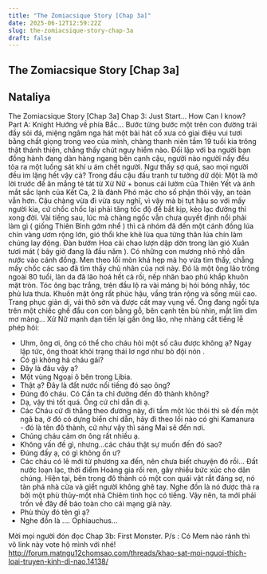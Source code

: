```yaml
---
title: "The Zomiacsique Story [Chap 3a]"
date: 2025-06-12T12:59:22Z
slug: the-zomiacsique-story-chap-3a
draft: false
---
```


## The Zomiacsique Story [Chap 3a]

## Nataliya

The Zomiacsique Story [Chap 3a]
Chap 3: Just Start... How Can I know?
Part A: Knight
Hướng về phía Bắc...
Bước từng bước một trên con đường trải đầy sỏi đá, miệng ngâm nga hát một bài hát cổ xưa có giai điệu vui tươi bằng chất giọng trong veo của mình, chàng thanh niên tầm 19 tuổi kia trông thật thánh thiện, chẳng thấy chút nguy hiểm nào.
Đối lập với ba người bạn đồng hành đang dàn hàng ngang bên cạnh cậu, người nào người nấy đều tỏa ra một luồng sát khí u ám chết người.
Ngư thấy sợ quá, sao mọi người đều im lặng hết vậy cà?
Trong đầu cậu đấu tranh tư tưởng dữ dội: Một là mở lời trước để ăn mắng té tát từ Xử Nữ + bonus cái lườm của Thiên Yết và ánh mắt sắc lạnh của Kết Ca, 2 là đành Phó mặc cho số phận thôi vậy, an toàn vẫn hơn.
Cậu chàng vừa đi vừa suy nghĩ, vì vậy mà bị tụt hậu so với mấy người kia, cứ chốc chốc lại phải tăng tốc độ để bắt kịp, kẻo lạc đường thì xong đời.
Vài tiếng sau, lúc mà chàng ngốc vẫn chưa quyết định nổi phải làm gì ( giống Thiên Bình gớm nhể ) thì cả nhóm đã đến một cánh đồng lúa chín vàng ươm rộng lớn, gió thổi khe khẽ lùa qua từng thân lúa chín làm chúng lay động. Đàn bướm Hoa cải chao  lượn dập dờn trong làn gió Xuân tươi mát ( bây giờ đang là đầu năm ). Có những con mương nhỏ nhỏ dẫn nước vào cánh đồng. Men theo lối mòn khá hẹp mà họ vừa tìm thấy, chẳng mấy chốc các sao đã tìm thấy chủ nhân của nơi này.
Đó là một ông lão trông ngoài 80 tuổi, làn da đã lão hoá hết cả rồi, nếp nhăn bao phủ khắp khuôn mặt tròn. Tóc ông bạc trắng, trên đầu lộ ra vài mảng bị hói bóng nhẫy, tóc phủ lưa thưa. Khuôn mặt ông rất phúc hậu, vầng trán rộng và sống mũi cao. Trang phục giản dị, vải thô sờn và được cắt may vụng về.
Ông đang ngồi tựa trên một chiếc ghế đẩu con con bằng gỗ, bên cạnh tên bù nhìn, mắt lim dim mơ màng...
Xử Nữ mạnh dạn tiến lại gần ông lão, nhẹ nhàng cất tiếng lễ phép hỏi:
- Uhm, ông ơi, ông có thể cho cháu hỏi một số câu được không ạ?
Ngay lập tức, ông thoát khỏi trạng thái lơ ngơ như bò đội nón .
- Có gì không hả cháu gái?
- Đây là đâu vậy ạ?
- Một vùng Ngoại ô bên trong Libia.
- Thật ạ? Đây là đất nước nổi tiếng đó sao ông?
- Đúng đó cháu. Có Cần ta chỉ đường đến đô thành không?
- Dạ, vậy thì tốt quá. Ông cứ chỉ dẫn đi ạ.
- Các Cháu cứ đi thẳng theo đường này, đi tầm một lúc thôi thì sẽ đến một ngã ba, ở đó có dựng biển chỉ dẫn, hãy đi theo lối nào có ghi Kamanura - đó là tên đô thành, cứ như vậy thì sáng Mai sẽ đến nơi.
- Chúng cháu cảm ơn ông rất nhiều ạ.
- Không vấn đề gì, nhưng...các cháu thật sự muốn đến đó sao?
- Đúng đấy ạ, có gì không ổn ư?
- Các cháu có lẽ mới từ phương xa đến, nên chưa biết chuyện đó rồi...
Đất nước loạn lạc, thời điểm Hoàng gia rối ren, gây nhiều bức xúc cho dân chúng. Hiện tại, bên trong đô thành có một con quái vật rất đáng sợ, nó tàn phá nhà cửa và giết người không ghê tay. Nghe đồn là nó được thả ra bởi một phù thủy-một nhà Chiêm tinh học có tiếng. Vậy nên, ta mới phải trốn về đây để bảo toàn cho cái mạng già này.
- Phù thủy đó tên gì ạ?
- Nghe đồn là .... Ophiauchus...

Mời mọi người đón đọc Chap 3b: First Monster.
P/s : Có Mem nào rảnh thì vô link này vote hộ mình với nhé!
http://forum.matngu12chomsao.com/threads/khao-sat-moi-nguoi-thich-loai-truyen-kinh-di-nao.14138/